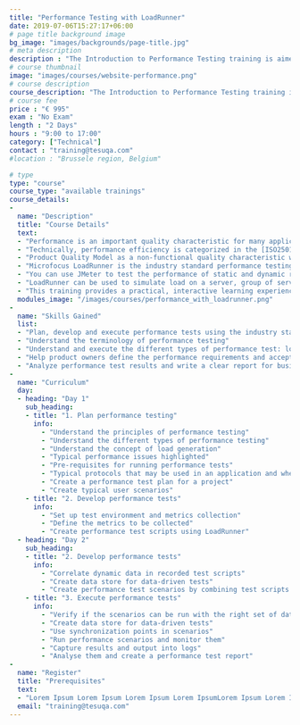 ```yaml
---
title: "Performance Testing with LoadRunner"
date: 2019-07-06T15:27:17+06:00
# page title background image
bg_image: "images/backgrounds/page-title.jpg"
# meta description
description : "The Introduction to Performance Testing training is aimed at technical testers who want to progress their career into performance testing. In the framework of a standard performance test, it teaches all relevant aspects."
# course thumbnail
image: "images/courses/website-performance.png"
# course description
course_description: "The Introduction to Performance Testing training is aimed at technical testers who want to progress their career into performance testing. In the framework of a standard performance test, it teaches all relevant aspects."
# course fee
price : "€ 995"
exam : "No Exam"
length : "2 Days"
hours : "9:00 to 17:00"
category: ["Technical"]
contact : "training@tesuqa.com"
#location : "Brussele region, Belgium"

# type
type: "course"
course_type: "available trainings"
course_details:
- 
  name: "Description"
  title: "Course Details"
  text:
  - "Performance is an important quality characteristic for many applications, ranging from web applications to applications running on mobile platforms. Having good performance is an essential part of providing a good user experience."
  - "Technically, performance efficiency is categorized in the [ISO25010](https://iso25000.com/index.php/en/iso-25000-standards/iso-25010)"
  - "Product Quality Model as a non-functional quality characteristic with the three subcharacteristics described below. Proper focus and prioritization depends on the risks assessed and the needs of the various stakeholders. Test results analysis may identify other areas of risk that need to be addressed."
  - "Microfocus LoadRunner is the industry standard performance testing tool. You can use LoadRunner to test the performance of static and dynamic resources."
  - "You can use JMeter to test the performance of static and dynamic resources."
  - "LoadRunner can be used to simulate load on a server, group of servers, network or object to test its strength and analyze overall performance under different load types."
  - "This training provides a practical, interactive learning experience with incremental lessons and labs that build upon one another."
  modules_image: "/images/courses/performance_with_loadrunner.png" 
- 
  name: "Skills Gained"
  list:
  - "Plan, develop and execute performance tests using the industry standard LoadRunner"
  - "Understand the terminology of performance testing"
  - "Understand and execute the different types of performance test: load, spike, stress, endurance"
  - "Help product owners define the performance requirements and acceptance criteria"
  - "Analyze performance test results and write a clear report for business"
- 
  name: "Curriculum"
  day:
  - heading: "Day 1"
    sub_heading: 
    - title: "1. Plan performance testing"
      info:
        - "Understand the principles of performance testing"
        - "Understand the different types of performance testing"
        - "Understand the concept of load generation"
        - "Typical performance issues highlighted"
        - "Pre-requisites for running performance tests"
        - "Typical protocols that may be used in an application and where they fit in the OSI stack"
        - "Create a performance test plan for a project"
        - "Create typical user scenarios" 
    - title: "2. Develop performance tests"
      info:
        - "Set up test environment and metrics collection" 
        - "Define the metrics to be collected" 
        - "Create performance test scripts using LoadRunner" 
  - heading: "Day 2"
    sub_heading: 
    - title: "2. Develop performance tests"
      info:
        - "Correlate dynamic data in recorded test scripts" 
        - "Create data store for data-driven tests"
        - "Create performance test scenarios by combining test scripts to model specific set of users"
    - title: "3. Execute performance tests"
      info:
        - "Verify if the scenarios can be run with the right set of data" 
        - "Create data store for data-driven tests"
        - "Use synchronization points in scenarios"
        - "Run performance scenarios and monitor them"
        - "Capture results and output into logs"
        - "Analyse them and create a performance test report"
-
  name: "Register"
  title: "Prerequisites" 
  text:   
  - "Lorem Ipsum Lorem Ipsum Lorem Ipsum Lorem IpsumLorem Ipsum Lorem Ipsum Lorem Ipsum Lorem IpsumLorem Ipsum Lorem Ipsum Lorem Ipsum Lorem IpsumLorem Ipsum Lorem"
  email: "training@tesuqa.com"
---
```

